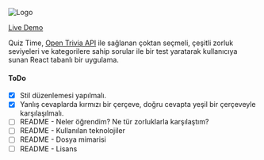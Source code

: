 ![Logo](https://i.hizliresim.com/5akyqjf.png)

<a href="https://react-quiz-app2.herokuapp.com/" target="_blank">Live Demo</a>

Quiz Time, [Open Trivia API](https://opentdb.com/api_config.php) ile sağlanan çoktan seçmeli, çeşitli zorluk seviyeleri ve kategorilere sahip sorular ile bir test yaratarak kullanıcıya sunan React tabanlı bir uygulama.

#### ToDo

- [x] Stil düzenlemesi yapılmalı.
- [x] Yanlış cevaplarda kırmızı bir çerçeve, doğru cevapta yeşil bir çerçeveyle karşılaşılmalı.
- [ ] README - Neler öğrendim? Ne tür zorluklarla karşılaştım?
- [ ] README - Kullanılan teknolojiler
- [ ] README - Dosya mimarisi
- [ ] README - Lisans
